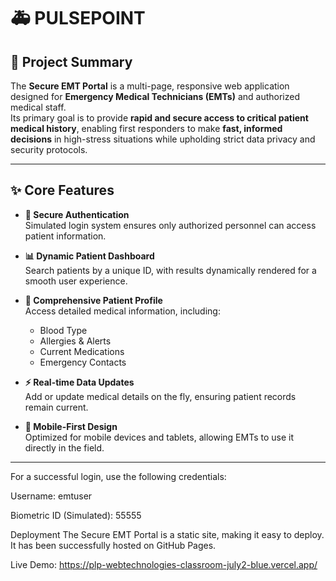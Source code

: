 

# 🚑 PULSEPOINT

## 📌 Project Summary
The **Secure EMT Portal** is a multi-page, responsive web application designed for **Emergency Medical Technicians (EMTs)** and authorized medical staff.  
Its primary goal is to provide **rapid and secure access to critical patient medical history**, enabling first responders to make **fast, informed decisions** in high-stress situations while upholding strict data privacy and security protocols.

---

## ✨ Core Features
- **🔐 Secure Authentication**  
  Simulated login system ensures only authorized personnel can access patient information.  

- **📊 Dynamic Patient Dashboard**  
  Search patients by a unique ID, with results dynamically rendered for a smooth user experience.  

- **🧾 Comprehensive Patient Profile**  
  Access detailed medical information, including:  
  - Blood Type  
  - Allergies & Alerts  
  - Current Medications  
  - Emergency Contacts  

- **⚡ Real-time Data Updates**  
  Add or update medical details on the fly, ensuring patient records remain current.  

- **📱 Mobile-First Design**  
  Optimized for mobile devices and tablets, allowing EMTs to use it directly in the field.  

---
For a successful login, use the following credentials:

Username: emtuser

Biometric ID (Simulated): 55555

Deployment
The Secure EMT Portal is a static site, making it easy to deploy. It has been successfully hosted on GitHub Pages.

Live Demo: https://plp-webtechnologies-classroom-july2-blue.vercel.app/
